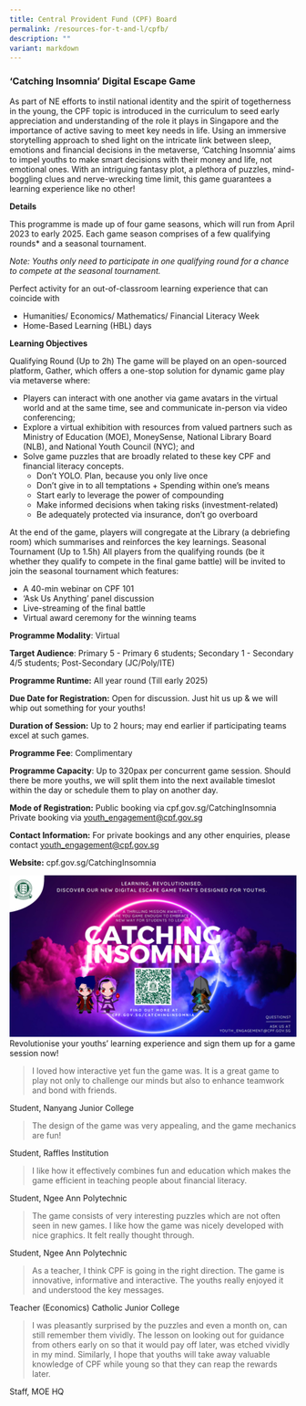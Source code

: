```yaml
---
title: Central Provident Fund (CPF) Board
permalink: /resources-for-t-and-l/cpfb/
description: ""
variant: markdown
---
```

### ‘Catching Insomnia’ Digital Escape Game
As part of NE efforts to instil national identity and the spirit of togetherness in the young, the CPF topic is introduced in the curriculum to seed early appreciation and understanding of the role it plays in Singapore and the importance of active saving to meet key needs in life. Using an immersive storytelling approach to shed light on the intricate link between sleep, emotions and financial decisions in the metaverse, ‘Catching Insomnia’ aims to impel youths to make smart decisions with their money and life, not emotional ones. With an intriguing fantasy plot, a plethora of puzzles, mind-boggling clues and nerve-wrecking time limit, this game guarantees a learning experience like no other!

**Details**

This programme is made up of four game seasons, which will run from April 2023 to early 2025. Each game season comprises of a few qualifying rounds\* and a seasonal tournament. 

*Note: Youths only need to participate in one qualifying round for a chance to compete at the seasonal tournament.*

Perfect activity for an out-of-classroom learning experience that can coincide with 
* Humanities/ Economics/ Mathematics/ Financial Literacy Week 
* Home-Based Learning (HBL) days

**Learning Objectives**

Qualifying Round (Up to 2h) The game will be played on an open-sourced platform, Gather, which offers a one-stop solution for dynamic game play via metaverse where: 
* Players can interact with one another via game avatars in the virtual world and at the same time, see and communicate in-person via video conferencing; 
* Explore a virtual exhibition with resources from valued partners such as Ministry of Education (MOE), MoneySense, National Library Board (NLB), and National Youth Council (NYC); and
* Solve game puzzles that are broadly related to these key CPF and financial literacy concepts. 
	* Don’t YOLO. Plan, because you only live once
	* Don’t give in to all temptations + Spending within one’s means 
	* Start early to leverage the power of compounding 
	* Make informed decisions when taking risks (investment-related) 
	* Be adequately protected via insurance, don’t go overboard

At the end of the game, players will congregate at the Library (a debriefing room) which summarises and reinforces the key learnings. Seasonal Tournament (Up to 1.5h) All players from the qualifying rounds (be it whether they qualify to compete in the final game battle) will be invited to join the seasonal tournament which features: 
* A 40-min webinar on CPF 101 
* ‘Ask Us Anything’ panel discussion 
* Live-streaming of the final battle 
* Virtual award ceremony for the winning teams

**Programme Modality**: Virtual

**Target Audience**: Primary 5 - Primary 6 students; Secondary 1 - Secondary 4/5 students; Post-Secondary (JC/Poly/ITE)

**Programme Runtime:** All year round (Till early 2025)

**Due Date for Registration:** Open for discussion. Just hit us up & we will whip out something for your youths!

**Duration of Session:** Up to 2 hours; may end earlier if participating teams excel at such games.

**Programme Fee**: Complimentary 

**Programme Capacity**: Up to 320pax per concurrent game session. Should there be more youths, we will split them into the next available timeslot within the day or schedule them to play on another day.

**Mode of Registration:** Public booking via cpf.gov.sg/CatchingInsomnia
Private booking via youth_engagement@cpf.gov.sg 
[](/files/cpf%20board's%20catching%20insomnia%20game.pdf)

**Contact Information:** For private bookings and any other enquiries, please contact youth_engagement@cpf.gov.sg

**Website:** cpf.gov.sg/CatchingInsomnia

![](/images/cpf%20-%20catching%20insomnia.png)
Revolutionise your youths’ learning experience and sign them up for a game session now!

> I loved how interactive yet fun the game was. It is a great game to play not only to challenge our minds but also to enhance teamwork and bond with friends. 

Student, Nanyang Junior College 

> The design of the game was very appealing, and the game mechanics are fun!

Student, Raffles Institution 

> I like how it effectively combines fun and education which makes the game efficient in teaching people about financial literacy. 

Student, Ngee Ann Polytechnic 

> The game consists of very interesting puzzles which are not often seen in new games. I like how the game was nicely developed with nice graphics. It felt really thought through. 

Student, Ngee Ann Polytechnic 

> As a teacher, I think CPF is going in the right direction. The game is innovative, informative and interactive. The youths really enjoyed it and understood the key messages. 
 
Teacher (Economics) Catholic Junior College 

> I was pleasantly surprised by the puzzles and even a month on, can still remember them vividly. The lesson on looking out for guidance from others early on so that it would pay off later, was etched vividly in my mind. Similarly, I hope that youths will take away valuable knowledge of CPF while young so that they can reap the rewards later. 

Staff, MOE HQ